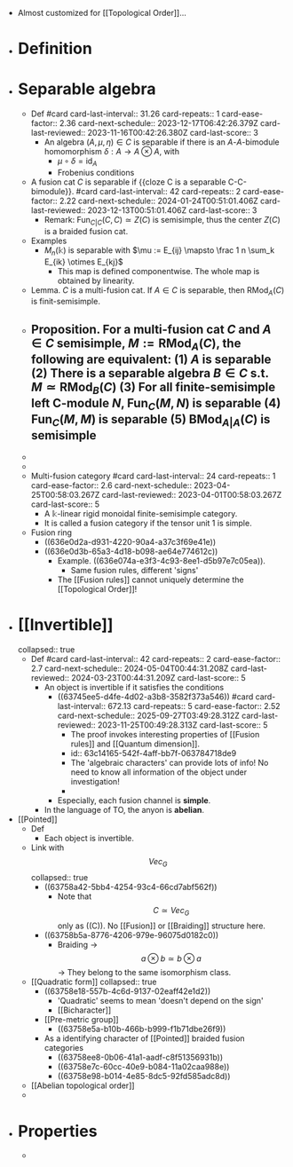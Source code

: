 - Almost customized for [[Topological Order]]...
- # Definition
- # Separable algebra
	- Def #card
	  card-last-interval:: 31.26
	  card-repeats:: 1
	  card-ease-factor:: 2.36
	  card-next-schedule:: 2023-12-17T06:42:26.379Z
	  card-last-reviewed:: 2023-11-16T00:42:26.380Z
	  card-last-score:: 3
		- An algebra $(A, \mu, \eta) \in C$ is separable if there is an $A$-$A$-bimodule homomorphism $\delta: A \to A \otimes A$, with
			- $\mu \circ \delta =\mathrm{id}_A$
			- Frobenius conditions
	- A fusion cat $C$ is separable if {{cloze C is a separable C-C-bimodule}}. #card
	  card-last-interval:: 42
	  card-repeats:: 2
	  card-ease-factor:: 2.22
	  card-next-schedule:: 2024-01-24T00:51:01.406Z
	  card-last-reviewed:: 2023-12-13T00:51:01.406Z
	  card-last-score:: 3
		- Remark: $\mathrm{Fun}_{C|C}(C,C) \simeq Z(C)$ is semisimple, thus the center $Z(C)$ is a braided fusion cat.
	- Examples
		- $M_n(\mathbb k)$ is separable with $\mu := E_{ij} \mapsto \frac 1 n \sum_k E_{ik} \otimes E_{kj}$
			- This map is defined componentwise. The whole map is obtained by linearity.
	- Lemma. $C$ is a multi-fusion cat. If $A \in C$ is separable, then $\mathrm{RMod}_A(C)$ is finit-semisimple.
	- Proposition. For a multi-fusion cat $C$ and $A \in C$ semisimple, $M := \mathrm{RMod}_A(C)$, the following are equivalent:
	  (1) $A$ is separable
	  (2) There is a separable algebra $B \in C$ s.t. $M \simeq \mathrm{RMod}_B(C)$
	  (3) For all finite-semisimple left C-module $N$, $\mathrm{Fun}_C(M,N)$ is separable
	  (4) $\mathrm{Fun}_C(M,M)$ is separable
	  (5) $\mathrm{BMod}_{A|A}(C)$ is semisimple
		-
	-
	-
	- Multi-fusion category #card
	  card-last-interval:: 24
	  card-repeats:: 1
	  card-ease-factor:: 2.6
	  card-next-schedule:: 2023-04-25T00:58:03.267Z
	  card-last-reviewed:: 2023-04-01T00:58:03.267Z
	  card-last-score:: 5
		- A $\mathbb k$-linear rigid monoidal finite-semisimple category.
		- It is called a fusion category if the tensor unit $1$ is simple.
	- Fusion ring
		- ((636e0d2a-d931-4220-90a4-a37c3f69e41e))
		- ((636e0d3b-65a3-4d18-b098-ae64e774612c))
			- Example. ((636e074a-e3f3-4c93-8ee1-d5b97e7c05ea)).
				- Same fusion rules, different 'signs'
			- The [[Fusion rules]] cannot uniquely determine the [[Topological Order]]!
- # [[Invertible]]
  collapsed:: true
	- Def #card
	  card-last-interval:: 42
	  card-repeats:: 2
	  card-ease-factor:: 2.7
	  card-next-schedule:: 2024-05-04T00:44:31.208Z
	  card-last-reviewed:: 2024-03-23T00:44:31.209Z
	  card-last-score:: 5
		- An object is invertible if it satisfies the conditions
			- ((63745ee5-d4fe-4d02-a3b8-3582f373a546)) #card
			  card-last-interval:: 672.13
			  card-repeats:: 5
			  card-ease-factor:: 2.52
			  card-next-schedule:: 2025-09-27T03:49:28.312Z
			  card-last-reviewed:: 2023-11-25T00:49:28.313Z
			  card-last-score:: 5
				- The proof invokes interesting properties of [[Fusion rules]] and [[Quantum dimension]].
				- id:: 63c14165-542f-4aff-bb7f-063784718de9
				- The 'algebraic characters' can provide lots of info! No need to know all information of the object under investigation!
				-
			- Especially, each fusion channel is **simple**.
		- In the language of TO, the anyon is **abelian**.
- [[Pointed]]
	- Def
		- Each object is invertible.
	- Link with $$Vec_G$$
	  collapsed:: true
		- ((63758a42-5bb4-4254-93c4-66cd7abf562f))
			- Note that $$C\simeq Vec_G$$ only as ((C)). No [[Fusion]] or [[Braiding]] structure here.
		- ((63758b5a-8776-4206-979e-96075d0182c0))
			- Braiding -> $$a \otimes b \simeq b \otimes a$$ -> They belong to the same isomorphism class.
	- [[Quadratic form]]
	  collapsed:: true
		- ((63758e18-557b-4c6d-9137-02eaff42e1d2))
			- 'Quadratic' seems to mean 'doesn't depend on the sign'
			- [[Bicharacter]]
		- [[Pre-metric group]]
			- ((63758e5a-b10b-466b-b999-f1b71dbe26f9))
		- As a identifying character of [[Pointed]] braided fusion categories
			- ((63758ee8-0b06-41a1-aadf-c8f51356931b))
			- ((63758e7c-60cc-40e9-b084-11a02caa988e))
			- ((63758e98-b014-4e85-8dc5-92fd585adc8d))
	- [[Abelian topological order]]
	-
- # Properties
	-